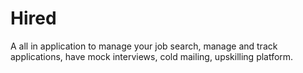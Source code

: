 # Hired
A all in application to manage your job search, manage and track applications, have mock interviews, cold mailing, upskilling platform.
